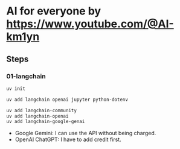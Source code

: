 # AI for everyone by <https://www.youtube.com/@AI-km1yn>

## Steps

### 01-langchain

```sh
uv init

uv add langchain openai jupyter python-dotenv

uv add langchain-community
uv add langchain-openai
uv add langchain-google-genai
```

- Google Gemini: I can use the API without being charged.
- OpenAI ChatGPT: I have to add credit first.
